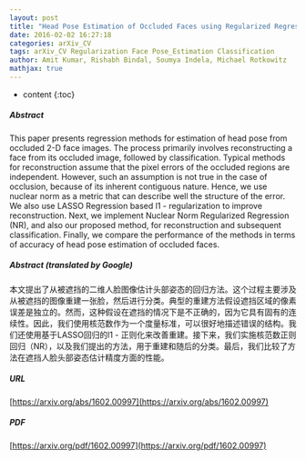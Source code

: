 ```yaml
---
layout: post
title: "Head Pose Estimation of Occluded Faces using Regularized Regression"
date: 2016-02-02 16:27:18
categories: arXiv_CV
tags: arXiv_CV Regularization Face Pose_Estimation Classification
author: Amit Kumar, Rishabh Bindal, Soumya Indela, Michael Rotkowitz
mathjax: true
---
```


* content
{:toc}

##### Abstract
This paper presents regression methods for estimation of head pose from occluded 2-D face images. The process primarily involves reconstructing a face from its occluded image, followed by classification. Typical methods for reconstruction assume that the pixel errors of the occluded regions are independent. However, such an assumption is not true in the case of occlusion, because of its inherent contiguous nature. Hence, we use nuclear norm as a metric that can describe well the structure of the error. We also use LASSO Regression based l1 - regularization to improve reconstruction. Next, we implement Nuclear Norm Regularized Regression (NR), and also our proposed method, for reconstruction and subsequent classification. Finally, we compare the performance of the methods in terms of accuracy of head pose estimation of occluded faces.

##### Abstract (translated by Google)
本文提出了从被遮挡的二维人脸图像估计头部姿态的回归方法。这个过程主要涉及从被遮挡的图像重建一张脸，然后进行分类。典型的重建方法假设遮挡区域的像素误差是独立的。然而，这种假设在遮挡的情况下是不正确的，因为它具有固有的连续性。因此，我们使用核范数作为一个度量标准，可以很好地描述错误的结构。我们还使用基于LASSO回归的l1  - 正则化来改善重建。接下来，我们实施核范数正则回归（NR），以及我们提出的方法，用于重建和随后的分类。最后，我们比较了方法在遮挡人脸头部姿态估计精度方面的性能。

##### URL
[https://arxiv.org/abs/1602.00997](https://arxiv.org/abs/1602.00997)

##### PDF
[https://arxiv.org/pdf/1602.00997](https://arxiv.org/pdf/1602.00997)

